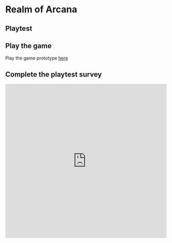 # Realm of Arcana

## Playtest

## Play the game 

Play the game prototype [here](../prototype/RealmOfArcana-Prototype.html)

## Complete the playtest survey

<iframe width="640px" height= "480px" src= "https://forms.office.com/Pages/ResponsePage.aspx?id=wgrfDvBLjkqQsrP1J5AvuXnjrYR3IGJDg4aWwcIdqsxURTM5WTgyMUpTTFJERFFaRjJUSzdZN1NWNy4u&embed=true" frameborder= "0" marginwidth= "0" marginheight= "0" style= "border: none; max-width:100%; max-height:100vh" allowfullscreen webkitallowfullscreen mozallowfullscreen msallowfullscreen> </iframe>
